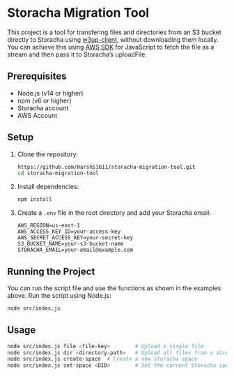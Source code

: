 # Storacha Migration Tool

This project is a tool for transfering files and directories from an S3 bucket directly to Storacha using [w3up-client](https://docs.storacha.network/w3up-client/), without downloading them locally. You can achieve this using [AWS SDK](https://github.com/aws/aws-sdk-js-v3) for JavaScript to fetch the file as a stream and then pass it to Storacha’s uploadFile.

## Prerequisites

- Node.js (v14 or higher)
- npm (v6 or higher)
- Storacha account
- AWS Account

## Setup

1. Clone the repository:
    ```sh
    https://github.com/HarshS1611/storacha-migration-tool.git
    cd storacha-migration-tool
    ```

2. Install dependencies:
    ```sh
    npm install
    ```

3. Create a `.env` file in the root directory and add your Storacha email:
    ```env
    AWS_REGION=us-east-1
    AWS_ACCESS_KEY_ID=your-access-key
    AWS_SECRET_ACCESS_KEY=your-secret-key
    S3_BUCKET_NAME=your-s3-bucket-name
    STORACHA_EMAIL=your-email@example.com
    ```

## Running the Project

You can run the script file and use the functions as shown in the examples above. Run the script using Node.js:

```sh
node src/index.js
```

## Usage

```sh
node src/index.js file <file-key>        # Upload a single file
node src/index.js dir <directory-path>   # Upload all files from a directory
node src/index.js create-space  # Create a new Storacha space
node src/index.js set-space <DID>        # Set the current Storacha space
```

